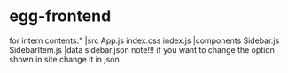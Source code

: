 # egg-frontend
for intern
contents:"
|src
  App.js
  index.css
  index.js
    |components
      Sidebar.js
      SidebarItem.js
    |data
    sidebar.json
    note!!! if you want to change the option shown in site change it in json
